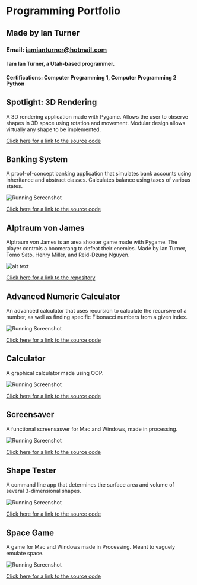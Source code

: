 # Programming Portfolio
## Made by Ian Turner
### Email: iamianturner@hotmail.com
#### I am Ian Turner, a Utah-based programmer.

#### Certifications: Computer Programming 1, Computer Programming 2 Python

## Spotlight: 3D Rendering

A 3D rendering application made with Pygame. Allows the user to observe shapes in 3D space using rotation and movement. Modular design allows virtually any shape to be implemented.

[screenshot]: https://github.com/Ian-Turner4/ProgrammingPortfolio/blob/gh-pages/images/3DRender.png?raw=true "3DRender"

[Click here for a link to the source code](https://github.com/Ian-Turner4/ProgrammingPortfolio/tree/gh-pages/src/3DRendering "3D Rendering")

## Banking System

A proof-of-concept banking application that simulates bank accounts using inheritance and abstract classes. Calculates balance using taxes of various states.

![Running Screenshot](https://github.com/Ian-Turner4/ProgrammingPortfolio/blob/gh-pages/images/BankingApp.png?raw=true "Running Screenshot")

[Click here for a link to the source code]( https://github.com/Ian-Turner4/ProgrammingPortfolio/tree/gh-pages/src/BankingApp "Banking")

## Alptraum von James

Alptraum von James is an area shooter game made with Pygame. The player controls a boomerang to defeat their enemies. Made by Ian Turner, Tomo Sato, Henry Miller, and Reid-Dzung Nguyen.

![alt text][screenshot]

[screenshot]: https://github.com/Ian-Turner4/ProgrammingPortfolio/blob/gh-pages/images/AltraumVonJames.png?raw=true "AltraumVonJames"

[Click here for a link to the repository](https://github.com/TomoCroissant/Crab "Alptraum von James")

## Advanced Numeric Calculator

An advanced calculator that uses recursion to calculate the recursive of a number, as well as finding specific Fibonacci numbers from a given index.

![Running Screenshot](https://github.com/Ian-Turner4/ProgrammingPortfolio/blob/gh-pages/images/AdvancedNumeric.png?raw=true "Running Screenshot")

[Click here for a link to the source code]( (https://github.com/Ian-Turner4/ProgrammingPortfolio/tree/gh-pages/src/AdvancedNumeric) "AdvancedNumeric")

## Calculator

A graphical calculator made using OOP.

![Running Screenshot](https://github.com/Ian-Turner4/ProgrammingPortfolio/blob/gh-pages/images/calc.png?raw=true "Running Screenshot")

[Click here for a link to the source code]( https://github.com/Ian-Turner4/ProgrammingPortfolio/tree/gh-pages/src/Calculator "Calculator")


## Screensaver

A functional screensasver for Mac and Windows, made in processing.

![Running Screenshot](https://github.com/Ian-Turner4/ProgrammingPortfolio/blob/gh-pages/images/ScreenSaver.png?raw=true "Running Screenshot")

[Click here for a link to the source code]( https://github.com/Ian-Turner4/ProgrammingPortfolio/tree/gh-pages/src/Screensaver "Screensaver")




## Shape Tester

A command line app that determines the surface area and volume of several 3-dimensional shapes.

![Running Screenshot](https://github.com/Ian-Turner4/ProgrammingPortfolio/blob/gh-pages/images/shapetester.png?raw=true "Running Screenshot")

[Click here for a link to the source code]( https://github.com/Ian-Turner4/ProgrammingPortfolio/tree/gh-pages/src/ShapeTester "ShapeTester")




## Space Game

A game for Mac and Windows made in Processing. Meant to vaguely emulate space.

![Running Screenshot](https://github.com/Ian-Turner4/ProgrammingPortfolio/blob/gh-pages/images/spacegame.png?raw=true "Running Screenshot")

[Click here for a link to the source code]( https://github.com/Ian-Turner4/ProgrammingPortfolio/tree/gh-pages/src/SpaceGame "SpaceGame")

